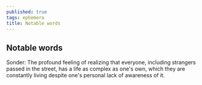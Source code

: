 ```yaml
---
published: true
tags: ephemera
title: Notable words
---
```

## Notable words


Sonder: The profound feeling of realizing that everyone, including strangers passed in the street, has a life as complex as one's own, which they are constantly living despite one's personal lack of awareness of it.